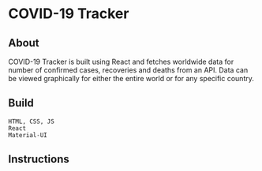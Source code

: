 # COVID-19 Tracker

## About

COVID-19 Tracker is built using React and fetches worldwide data for number of confirmed cases, recoveries and deaths from an API.
Data can be viewed graphically for either the entire world or for any specific country.

## Build

`HTML, CSS, JS`  
`React`    
`Material-UI`

## Instructions

